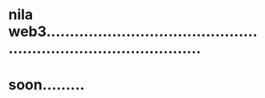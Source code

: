 # nila web3......................................................................................
# soon.........
